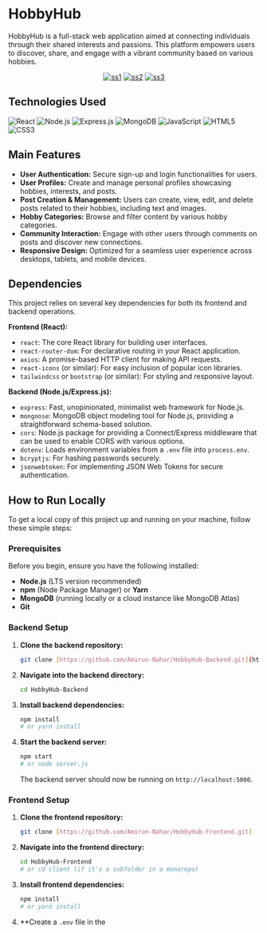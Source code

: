 # HobbyHub

HobbyHub is a full-stack web application aimed at connecting individuals through their shared interests and passions. This platform empowers users to discover, share, and engage with a vibrant community based on various hobbies.

<p align="center">
  <a href="https://ibb.co/ksR36SRT"><img src="https://i.ibb.co/jPcVZrcY/ss1.png" alt="ss1" border="0"></a>
  <a href="https://ibb.co/9mtsNHS8"><img src="https://i.ibb.co/mr86G5gD/ss2.png" alt="ss2" border="0"></a>
  <a href="https://ibb.co/Y7pZpBHL"><img src="https://i.ibb.co/99stsHQr/ss3.png" alt="ss3" border="0"></a>
</p>

## Technologies Used

<p align="left">
  <img src="https://img.shields.io/badge/React-20232A?style=for-the-badge&logo=react&logoColor=61DAFB" alt="React" />
  <img src="https://img.shields.io/badge/Node.js-339933?style=for-the-badge&logo=nodedotjs&logoColor=white" alt="Node.js" />
  <img src="https://img.shields.io/badge/Express.js-000000?style=for-the-badge&logo=express&logoColor=white" alt="Express.js" />
  <img src="https://img.shields.io/badge/MongoDB-47A248?style=for-the-badge&logo=mongodb&logoColor=white" alt="MongoDB" />
  <img src="https://img.shields.io/badge/JavaScript-F7DF1E?style=for-the-badge&logo=javascript&logoColor=black" alt="JavaScript" />
  <img src="https://img.shields.io/badge/HTML5-E34F26?style=for-the-badge&logo=html5&logoColor=white" alt="HTML5" />
  <img src="https://img.shields.io/badge/CSS3-1572B6?style=for-the-badge&logo=css3&logoColor=white" alt="CSS3" />
</p>

## Main Features

* **User Authentication:** Secure sign-up and login functionalities for users.
* **User Profiles:** Create and manage personal profiles showcasing hobbies, interests, and posts.
* **Post Creation & Management:** Users can create, view, edit, and delete posts related to their hobbies, including text and images.
* **Hobby Categories:** Browse and filter content by various hobby categories.
* **Community Interaction:** Engage with other users through comments on posts and discover new connections.
* **Responsive Design:** Optimized for a seamless user experience across desktops, tablets, and mobile devices.

## Dependencies

This project relies on several key dependencies for both its frontend and backend operations.

**Frontend (React):**
* `react`: The core React library for building user interfaces.
* `react-router-dom`: For declarative routing in your React application.
* `axios`: A promise-based HTTP client for making API requests.
* `react-icons` (or similar): For easy inclusion of popular icon libraries.
* `tailwindcss` or `bootstrap` (or similar): For styling and responsive layout.


**Backend (Node.js/Express.js):**
* `express`: Fast, unopinionated, minimalist web framework for Node.js.
* `mongoose`: MongoDB object modeling tool for Node.js, providing a straightforward schema-based solution.
* `cors`: Node.js package for providing a Connect/Express middleware that can be used to enable CORS with various options.
* `dotenv`: Loads environment variables from a `.env` file into `process.env`.
* `bcryptjs`: For hashing passwords securely.
* `jsonwebtoken`: For implementing JSON Web Tokens for secure authentication.


## How to Run Locally

To get a local copy of this project up and running on your machine, follow these simple steps:

### Prerequisites

Before you begin, ensure you have the following installed:
* **Node.js** (LTS version recommended)
* **npm** (Node Package Manager) or **Yarn**
* **MongoDB** (running locally or a cloud instance like MongoDB Atlas)
* **Git**

### Backend Setup

1.  **Clone the backend repository:**
    ```bash
    git clone [https://github.com/Amirun-Nahar/HobbyHub-Backend.git](https://github.com/Amirun-Nahar/HobbyHub-Backend.git)
    ```
2.  **Navigate into the backend directory:**
    ```bash
    cd HobbyHub-Backend
    ```
3.  **Install backend dependencies:**
    ```bash
    npm install
    # or yarn install
    ```

    
4.  **Start the backend server:**
    ```bash
    npm start
    # or node server.js 
    ```
    The backend server should now be running on `http://localhost:5000`.

### Frontend Setup

1.  **Clone the frontend repository:**
    ```bash
    git clone [https://github.com/Amirun-Nahar/HobbyHub-Frontend.git]
    ```
   
2.  **Navigate into the frontend directory:**
    ```bash
    cd HobbyHub-Frontend
    # or cd client (if it's a subfolder in a monorepo)
    ```
3.  **Install frontend dependencies:**
    ```bash
    npm install
    # or yarn install
    ```
4.  **Create a `.env` file in the
